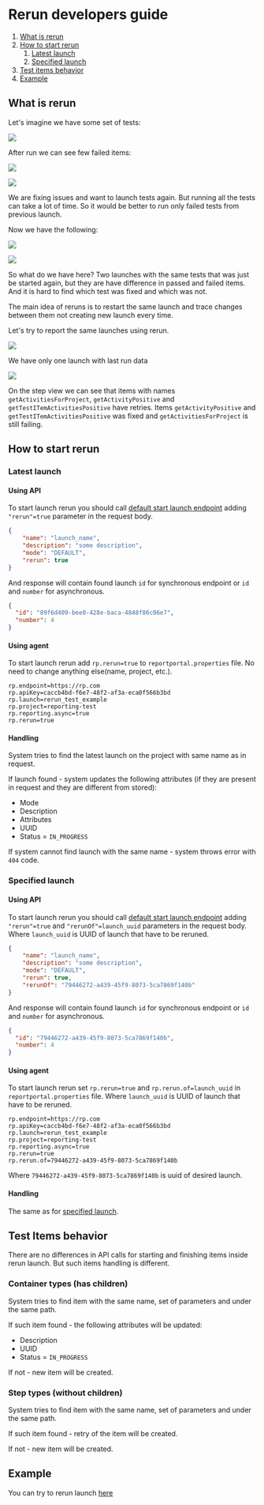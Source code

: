 # Rerun developers guide

1. [What is rerun](#what-is-rerun)
1. [How to start rerun](#how-to-start-rerun)
    1. [Latest launch](#latest-launch)
    1. [Specified launch](#specified-launch)
1. [Test items behavior](#test-items-behavior)
1. [Example](#example)

## What is rerun

Let's imagine we have some set of tests:

![](images/rerun/tests.png)

After run we can see few failed items:

![](images/rerun/launch_filed_1.png)

![](images/rerun/launch_failed_rp_1.png)

We are fixing issues and want to launch tests again. But running all the tests can take a lot of time. So it would be better to run only failed tests from previous launch.

Now we have the following:

![](images/rerun/launch_failed_2.png)

![](images/rerun/launch_failed_rp_2.png)

So what do we have here? Two launches with the same tests that was just be started again, but they are have difference in passed and failed items. And it is hard to find which test was fixed and which was not.

The main idea of reruns is to restart the same launch and trace changes between them not creating new launch every time.

Let's try to report the same launches using rerun.

![](images/rerun/rp_rerun_1.png)

We have only one launch with last run data

![](images/rerun/rp_rerun_step_view.png)

On the step view we can see that items with names `getActivitiesForProject`, `getActivityPositive` and `getTestITemActivitiesPositive` have retries. Items `getActivityPositive` and `getTestITemActivitiesPositive` was fixed and `getActivitiesForProject` is still failing.

## How to start rerun

### Latest launch

#### Using API

To start launch rerun you should call [default start launch endpoint](reporting.md#start-launch) adding `"rerun"=true` parameter in the request body.

```json
{
    "name": "launch_name",
    "description": "some description",
    "mode": "DEFAULT",
    "rerun": true
}
```
And response will contain found launch `id` for synchronous endpoint or `id` and `number` for asynchronous.  
 
```json
{
  "id": "89f6d409-bee0-428e-baca-4848f86c06e7",
  "number": 4
}
```

#### Using agent

To start launch rerun add `rp.rerun=true` to `reportportal.properties` file. No need to change anything else(name, project, etc.).

```properties
rp.endpoint=https://rp.com
rp.apiKey=caccb4bd-f6e7-48f2-af3a-eca0f566b3bd
rp.launch=rerun_test_example
rp.project=reporting-test
rp.reporting.async=true
rp.rerun=true
```

#### Handling

System tries to find the latest launch on the project with same name as in request.

If launch found - system updates the following attributes (if they are present in request and they are different from stored):
- Mode
- Description
- Attributes
- UUID
- Status = `IN_PROGRESS`

If system cannot find launch with the same name - system throws error with `404` code.

### Specified launch

#### Using API

To start launch rerun you should call [default start launch endpoint](reporting.md#start-launch) adding `"rerun"=true` and `"rerunOf"=launch_uuid` parameters in the request body. Where `launch_uuid` is UUID of launch that have to be reruned.

```json
{
    "name": "launch_name",
    "description": "some description",
    "mode": "DEFAULT",
    "rerun": true,
    "rerunOf": "79446272-a439-45f9-8073-5ca7869f140b"
}
```

And response will contain found launch `id` for synchronous endpoint or `id` and `number` for asynchronous.  
 
```json
{
  "id": "79446272-a439-45f9-8073-5ca7869f140b",
  "number": 4
}
```

#### Using agent

To start launch rerun set `rp.rerun=true` and `rp.rerun.of=launch_uuid` in `reportportal.properties` file. Where `launch_uuid` is UUID of launch that have to be reruned.

```properties
rp.endpoint=https://rp.com
rp.apiKey=caccb4bd-f6e7-48f2-af3a-eca0f566b3bd
rp.launch=rerun_test_example
rp.project=reporting-test
rp.reporting.async=true
rp.rerun=true
rp.rerun.of=79446272-a439-45f9-8073-5ca7869f140b
```
Where `79446272-a439-45f9-8073-5ca7869f140b` is uuid of desired launch.

#### Handling

The same as for [specified launch](#specified-launch).

## Test Items behavior

There are no differences in API calls for starting and finishing items inside rerun launch. But such items handling is different.

### Container types (has children)

System tries to find item with the same name, set of parameters and under the same path.
 
If such item found - the following attributes will be updated:

- Description
- UUID
- Status = `IN_PROGRESS`
 
If not - new item will be created.

### Step types (without children)

System tries to find item with the same name, set of parameters and under the same path.
 
If such item found - retry of the item will be created.
 
If not - new item will be created.

## Example

You can try to rerun launch [here](https://github.com/reportportal/examples-java)










